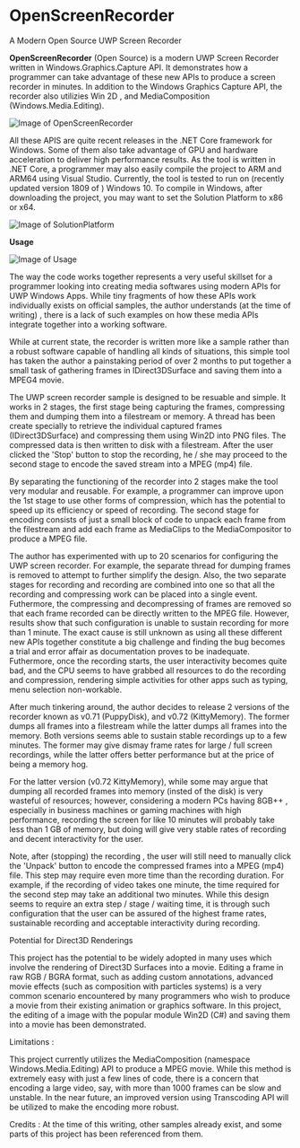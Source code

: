 # OpenScreenRecorder
A Modern Open Source UWP Screen Recorder

**OpenScreenRecorder** (Open Source) is a modern UWP Screen Recorder written in
Windows.Graphics.Capture API. It demonstrates how a programmer can take 
advantage of these new APIs to produce a screen recorder in minutes. 
In addition to the Windows Graphics Capture API, the recorder also utilizies
 Win 2D , and MediaComposition (Windows.Media.Editing). 
 
 ![Image of OpenScreenRecorder](https://github.com/TechnoRiver/OpenScreenRecorder/blob/master/images/OpenScreenRecorder.png)

All these APIS are quite recent releases in the .NET Core framework for Windows.
Some of them also take advantage of GPU and hardware acceleration to deliver 
high performance results. As the tool is written in .NET Core, 
a programmer may also easily compile the project to ARM and ARM64 using Visual Studio. 
Currently, the tool is tested to run on (recently updated version 1809 of ) 
Windows 10. To compile in Windows, after downloading the project, you may want to set the Solution Platform to x86 or x64.

 ![Image of SolutionPlatform](https://github.com/TechnoRiver/OpenScreenRecorder/blob/master/images/SolutionPlatform.png)

**Usage**

![Image of Usage](https://github.com/TechnoRiver/OpenScreenRecorder/blob/master/images/Usage.png)

The way the code works together represents a very useful skillset for a programmer 
looking into creating media softwares using modern APIs for UWP Windows Apps.
While tiny fragments of how these APIs work individually exists on official samples,
the author understands (at the time of writing) , there is a lack of such examples 
on how these media APIs integrate together into a working software.

While at current state, the recorder is written more like a 
sample rather than a robust software capable of handling all kinds of situations, 
this simple tool has taken the author a painstaking period of over 2 months to put together
a small task of gathering frames in IDirect3DSurface and saving them into 
a MPEG4 movie.

The UWP screen recorder sample is designed to be resuable and simple. It works in 2 stages,
the first stage being capturing the frames, compressing them and dumping them into a filestream or memory.
A thread has been create specially to retrieve the individual captured frames (IDirect3DSurface) and compressing
them using Win2D into PNG files. The compressed data is then written to disk with a filestream.
After the user clicked the 'Stop' button to stop the recording, he / she may proceed to the
second stage to encode the saved stream into a MPEG (mp4) file.

By separating the functioning of the recorder into 2 stages make the tool very modular 
and reusable. For example, a programmer can improve upon the 1st stage to use other forms of compression, which has the potential 
to speed up its efficiency or speed of recording. The second stage for encoding consists of just a 
small block of code to unpack each frame from the filestream and add each frame as MediaClips to the
MediaCompositor to produce a MPEG file.

The author has experimented with up to 20 scenarios for configuring the UWP screen recorder.
For example, the separate thread for dumping frames is removed to attempt to further simplify the design.
Also, the two separate stages for recording and recording are combined into one so that all
the recording and compressing work can be placed into a single event. Futhermore, the compressing
and decompressing of frames are removed so that each frame recorded can be directly written to the
MPEG file. However, results show that such configuration is unable to sustain recording 
for more than 1 minute. The exact cause is still unknown as using all these different new APIs
together constitute a big challenge and finding the bug becomes a trial and error affair
as documentation proves to be inadequate. Futhermore, once the recording starts,
 the user interactivity becomes quite bad, and the CPU seems to have grabbed all resources
to do the recording and compression, rendering simple activities for other apps 
such as typing, menu selection non-workable.

After much tinkering around, the author decides to release 2 versions of the recorder 
known as v0.71 (PuppyDisk), and v0.72 (KittyMemory). The former dumps all frames into a filestream 
while the latter dumps all frames into the memory. Both versions seems able to sustain stable recordings up to a few minutes.
The former may give dismay frame rates for large / full screen recordings, 
while the latter offers better performance but at the price of being a memory hog.
 
For the latter version (v0.72 KittyMemory), while some may argue that dumping all recorded frames 
into memory (insted of the disk) is very wasteful of resources; however, considering a modern PCs having 8GB++ , 
especially in business machines or gaming machines with high performance, 
recording the screen for like 10 minutes will probably take less than 1 GB of memory,
but doing will give very stable rates of recording and decent interactivity for the user.

Note, after (stopping) the recording , the user will still need to manually click the 
'Unpack' button to encode the compressed frames into a MPEG (mp4) file. This step may require 
even more time than the recording duration. For example, if the recording of video takes 
one minute, the time required for the second step may take an additional two minutes.
While this design seems to require an extra step / stage / waiting time, it is through
 such configuration that the user can be assured of the highest frame rates, 
sustainable recording and acceptable interactivity during recording.

Potential for Direct3D Renderings

This project has the potential to be widely adopted in many uses which involve 
the rendering of Direct3D Surfaces into a movie. Editing a frame in raw RGB / BGRA format, 
such as adding custom annotations, advanced movie effects (such as composition with particles systems)
is a very common scenario encountered by many programmers who wish to produce a movie 
from their existing animation or graphics software. In this project, the editing of a image 
with the popular module Win2D (C#) and saving them into a movie has been demonstrated.

Limitations : 

This project currently utilizes the MediaComposition (namespace Windows.Media.Editing) API
to produce a MPEG movie. While this method is extremely easy with just a few lines of code,
there is a concern that encoding a large video, say, with more than 1000 frames 
can be slow and unstable. In the near future, an improved version using Transcoding API 
will be utilized to make the encoding more robust.

Credits :
At the time of this writing, other samples already exist, and some parts of this project
 has been referenced from them.

